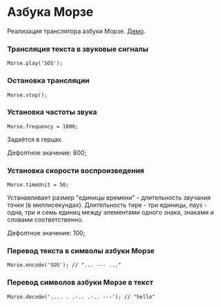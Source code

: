 # Азбука Морзе

Реализация транслятора азбуки Морзе. [Демо](https://0xd34f.github.io/morse/).

### Трансляция текста в звуковые сигналы

```
Morse.play('SOS');
```

### Остановка трансляции

```
Morse.stop();
```

### Установка частоты звука

```
Morse.frequency = 1000;
```

Задаётся в герцах.

Дефолтное значение: 800;

### Установка скорости воспроизведения

```
Morse.timeUnit = 50;
```

Устанавливает размер "единицы времени" - длительность звучания точки (в миллисекундах). Длительность тире - три единицы, пауз - одна, три и семь единиц между элементами одного знака, знаками и словами соответственно.

Дефолтное значение: 100;

### Перевод текста в символы азбуки Морзе

```
Morse.encode('SOS'); // "... --- ..."
```

### Перевод символов азбуки Морзе в текст

```
Morse.decode('.... . .-.. .-.. ---'); // "hello"
```
